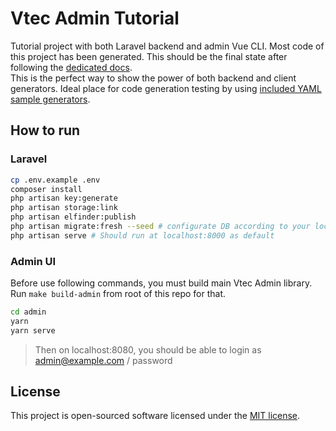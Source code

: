 # Vtec Admin Tutorial

Tutorial project with both Laravel backend and admin Vue CLI. Most code of this project has been generated. This should be the final state after following the [dedicated docs](https://vtec.okami101.io/guide/tutorial.html).  
This is the perfect way to show the power of both backend and client generators. Ideal place for code generation testing by using [included YAML sample generators](admin/generators).

## How to run

### Laravel

```bash
cp .env.example .env
composer install
php artisan key:generate
php artisan storage:link
php artisan elfinder:publish
php artisan migrate:fresh --seed # configurate DB according to your local before inside .env
php artisan serve # Should run at localhost:8000 as default
```

### Admin UI

Before use following commands, you must build main Vtec Admin library. Run `make build-admin` from root of this repo for that.

```bash
cd admin
yarn
yarn serve
```

> Then on localhost:8080, you should be able to login as admin@example.com / password

## License

This project is open-sourced software licensed under the [MIT license](https://adr1enbe4udou1n.mit-license.org).
